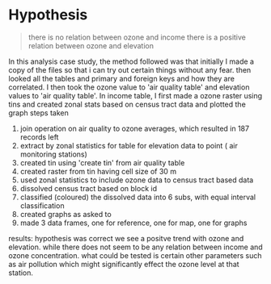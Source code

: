 # Hypothesis 
> there is no relation between ozone and income
> there is a positive relation between ozone and elevation

In this analysis case study, the method followed was that initially I made a copy of the files so that i can try out certain things without any fear. then looked all the tables and primary and foreign keys and how they are correlated. 
I then took the ozone value to 'air quality table' and elevation values to 'air quality table'.
In income table, I first made a ozone raster using tins and created zonal stats based on census tract data and plotted the graph
steps taken
1. join operation on air quality to ozone averages, which resulted in 187 records left
2. extract by zonal statistics for table for elevation data to point ( air monitoring stations)
3. created tin using 'create tin' from air quality table
4. created raster from tin having cell size of 30 m
5. used zonal statistics to include ozone data to census tract based data
6. dissolved census tract based on block id
7. classified (coloured) the dissolved data into 6 subs, with equal interval classification
8. created graphs as asked to
9. made 3 data frames, one for reference, one for map, one for graphs

results: hypothesis was correct
we see a positve trend with ozone and elevation. while there does not seem to be any relation between income and ozone concentration. what could be tested is certain other parameters such as air pollution which might significantly effect the ozone level at that station.

